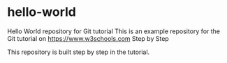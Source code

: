 # hello-world
Hello World repository for Git tutorial
This is an example repository for the Git tutorial on https://www.w3schools.com
Step by Step


This repository is built step by step in the tutorial.
